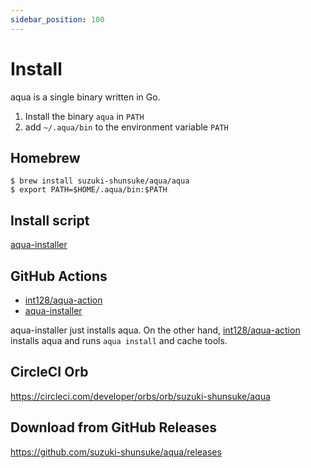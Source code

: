 ```yaml
---
sidebar_position: 100
---
```


# Install

aqua is a single binary written in Go.

1. Install the binary `aqua` in `PATH`
1. add `~/.aqua/bin` to the environment variable `PATH`

## Homebrew

```console
$ brew install suzuki-shunsuke/aqua/aqua
$ export PATH=$HOME/.aqua/bin:$PATH
```

## Install script

[aqua-installer](https://github.com/suzuki-shunsuke/aqua-installer)

## GitHub Actions

* [int128/aqua-action](https://github.com/int128/aqua-action)
* [aqua-installer](https://github.com/suzuki-shunsuke/aqua-installer)

aqua-installer just installs aqua.
On the other hand, [int128/aqua-action](https://github.com/int128/aqua-action) installs aqua and runs `aqua install` and cache tools.

## CircleCI Orb

https://circleci.com/developer/orbs/orb/suzuki-shunsuke/aqua

## Download from GitHub Releases

https://github.com/suzuki-shunsuke/aqua/releases
